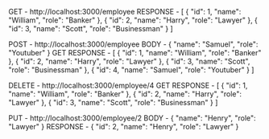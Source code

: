 GET - http://localhost:3000/employee
RESPONSE - [
    {
        "id": 1,
        "name": "William",
        "role": "Banker"
    },
    {
        "id": 2,
        "name": "Harry",
        "role": "Lawyer"
    },
    {
        "id": 3,
        "name": "Scott",
        "role": "Businessman"
    }
]

POST - http://localhost:3000/employee
BODY - {
        "name": "Samuel",
        "role": "Youtuber"
}
GET RESPONSE - [
    {
        "id": 1,
        "name": "William",
        "role": "Banker"
    },
    {
        "id": 2,
        "name": "Harry",
        "role": "Lawyer"
    },
    {
        "id": 3,
        "name": "Scott",
        "role": "Businessman"
    },
    {
        "id": 4,
        "name": "Samuel",
        "role": "Youtuber"
    }
]

DELETE - http://localhost:3000/employee/4
GET RESPONSE - [
    {
        "id": 1,
        "name": "William",
        "role": "Banker"
    },
    {
        "id": 2,
        "name": "Harry",
        "role": "Lawyer"
    },
    {
        "id": 3,
        "name": "Scott",
        "role": "Businessman"
    }
]

PUT - http://localhost:3000/employee/2
BODY - {
        "name": "Henry",
        "role": "Lawyer"
}
RESPONSE - {
    "id": 2,
    "name": "Henry",
    "role": "Lawyer"
}
